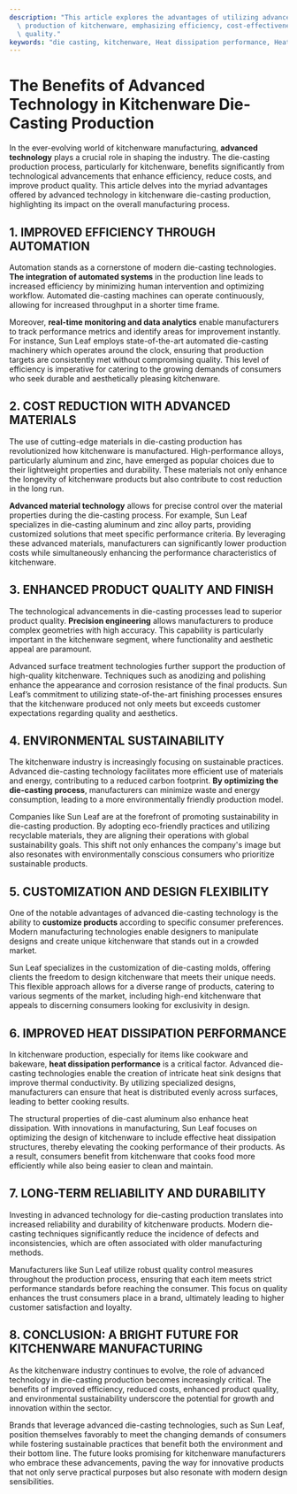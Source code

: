 ```yaml
---
description: "This article explores the advantages of utilizing advanced technology in the die-casting\
  \ production of kitchenware, emphasizing efficiency, cost-effectiveness, and product\
  \ quality."
keywords: "die casting, kitchenware, Heat dissipation performance, Heat sink"
---
```

# The Benefits of Advanced Technology in Kitchenware Die-Casting Production

In the ever-evolving world of kitchenware manufacturing, **advanced technology** plays a crucial role in shaping the industry. The die-casting production process, particularly for kitchenware, benefits significantly from technological advancements that enhance efficiency, reduce costs, and improve product quality. This article delves into the myriad advantages offered by advanced technology in kitchenware die-casting production, highlighting its impact on the overall manufacturing process.

## 1. IMPROVED EFFICIENCY THROUGH AUTOMATION

Automation stands as a cornerstone of modern die-casting technologies. **The integration of automated systems** in the production line leads to increased efficiency by minimizing human intervention and optimizing workflow. Automated die-casting machines can operate continuously, allowing for increased throughput in a shorter time frame. 

Moreover, **real-time monitoring and data analytics** enable manufacturers to track performance metrics and identify areas for improvement instantly. For instance, Sun Leaf employs state-of-the-art automated die-casting machinery which operates around the clock, ensuring that production targets are consistently met without compromising quality. This level of efficiency is imperative for catering to the growing demands of consumers who seek durable and aesthetically pleasing kitchenware.

## 2. COST REDUCTION WITH ADVANCED MATERIALS

The use of cutting-edge materials in die-casting production has revolutionized how kitchenware is manufactured. High-performance alloys, particularly aluminum and zinc, have emerged as popular choices due to their lightweight properties and durability. These materials not only enhance the longevity of kitchenware products but also contribute to cost reduction in the long run.

**Advanced material technology** allows for precise control over the material properties during the die-casting process. For example, Sun Leaf specializes in die-casting aluminum and zinc alloy parts, providing customized solutions that meet specific performance criteria. By leveraging these advanced materials, manufacturers can significantly lower production costs while simultaneously enhancing the performance characteristics of kitchenware. 

## 3. ENHANCED PRODUCT QUALITY AND FINISH

The technological advancements in die-casting processes lead to superior product quality. **Precision engineering** allows manufacturers to produce complex geometries with high accuracy. This capability is particularly important in the kitchenware segment, where functionality and aesthetic appeal are paramount.

Advanced surface treatment technologies further support the production of high-quality kitchenware. Techniques such as anodizing and polishing enhance the appearance and corrosion resistance of the final products. Sun Leaf’s commitment to utilizing state-of-the-art finishing processes ensures that the kitchenware produced not only meets but exceeds customer expectations regarding quality and aesthetics.

## 4. ENVIRONMENTAL SUSTAINABILITY

The kitchenware industry is increasingly focusing on sustainable practices. Advanced die-casting technology facilitates more efficient use of materials and energy, contributing to a reduced carbon footprint. **By optimizing the die-casting process**, manufacturers can minimize waste and energy consumption, leading to a more environmentally friendly production model.

Companies like Sun Leaf are at the forefront of promoting sustainability in die-casting production. By adopting eco-friendly practices and utilizing recyclable materials, they are aligning their operations with global sustainability goals. This shift not only enhances the company's image but also resonates with environmentally conscious consumers who prioritize sustainable products.

## 5. CUSTOMIZATION AND DESIGN FLEXIBILITY

One of the notable advantages of advanced die-casting technology is the ability to **customize products** according to specific consumer preferences. Modern manufacturing technologies enable designers to manipulate designs and create unique kitchenware that stands out in a crowded market. 

Sun Leaf specializes in the customization of die-casting molds, offering clients the freedom to design kitchenware that meets their unique needs. This flexible approach allows for a diverse range of products, catering to various segments of the market, including high-end kitchenware that appeals to discerning consumers looking for exclusivity in design.

## 6. IMPROVED HEAT DISSIPATION PERFORMANCE

In kitchenware production, especially for items like cookware and bakeware, **heat dissipation performance** is a critical factor. Advanced die-casting technologies enable the creation of intricate heat sink designs that improve thermal conductivity. By utilizing specialized designs, manufacturers can ensure that heat is distributed evenly across surfaces, leading to better cooking results.

The structural properties of die-cast aluminum also enhance heat dissipation. With innovations in manufacturing, Sun Leaf focuses on optimizing the design of kitchenware to include effective heat dissipation structures, thereby elevating the cooking performance of their products. As a result, consumers benefit from kitchenware that cooks food more efficiently while also being easier to clean and maintain.

## 7. LONG-TERM RELIABILITY AND DURABILITY

Investing in advanced technology for die-casting production translates into increased reliability and durability of kitchenware products. Modern die-casting techniques significantly reduce the incidence of defects and inconsistencies, which are often associated with older manufacturing methods. 

Manufacturers like Sun Leaf utilize robust quality control measures throughout the production process, ensuring that each item meets strict performance standards before reaching the consumer. This focus on quality enhances the trust consumers place in a brand, ultimately leading to higher customer satisfaction and loyalty.

## 8. CONCLUSION: A BRIGHT FUTURE FOR KITCHENWARE MANUFACTURING

As the kitchenware industry continues to evolve, the role of advanced technology in die-casting production becomes increasingly critical. The benefits of improved efficiency, reduced costs, enhanced product quality, and environmental sustainability underscore the potential for growth and innovation within the sector. 

Brands that leverage advanced die-casting technologies, such as Sun Leaf, position themselves favorably to meet the changing demands of consumers while fostering sustainable practices that benefit both the environment and their bottom line. The future looks promising for kitchenware manufacturers who embrace these advancements, paving the way for innovative products that not only serve practical purposes but also resonate with modern design sensibilities.
